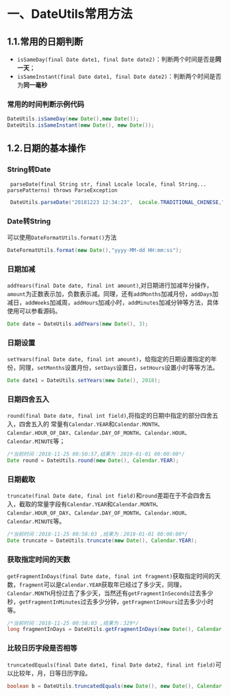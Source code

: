 # 一、DateUtils常用方法

## 1.1.常用的日期判断

* `isSameDay(final Date date1, final Date date2)`：判断两个时间是否是**同一天**；
* `isSameInstant(final Date date1, final Date date2)`：判断两个时间是否为**同一毫秒**

### 常用的时间判断示例代码

```java
DateUtils.isSameDay(new Date(),new Date());
DateUtils.isSameInstant(new Date(), new Date());
```

## 1.2.日期的基本操作

### String转Date

` parseDate(final String str, final Locale locale, final String... parsePatterns) throws ParseException`

```java
 DateUtils.parseDate("20181223 12:34:23",  Locale.TRADITIONAL_CHINESE,"yyyy-MM-dd HH:mm:ss");
```

### Date转String

可以使用`DateFormatUtils.format()`方法

```java
DateFormatUtils.format(new Date(),"yyyy-MM-dd HH:mm:ss");
```

### 日期加减

`addYears(final Date date, final int amount)`,对日期进行加减年分操作，`amount`为正数表示加，负数表示减。同理，还有`addMonths`加减月份，`addDays`加减日，`addWeeks`加减周，`addHours`加减小时，`addMinutes`加减分钟等方法，具体使用可以参看源码。

```java
Date date = DateUtils.addYears(new Date(), 3);
```

### 日期设置

`setYears(final Date date, final int amount)`，给指定的日期设置指定的年份，同理，`setMonths`设置月份，`setDays`设置日，`setHours`设置小时等等方法。

```java
Date date1 = DateUtils.setYears(new Date(), 2018);
```

### 日期四舍五入

`round(final Date date, final int field)`,将指定的日期中指定的部分四舍五入，四舍五入的 常量有`Calendar.YEAR`和`Calendar.MONTH`、`Calendar.HOUR_OF_DAY`、`Calendar.DAY_OF_MONTH`、`Calendar.HOUR`、`Calendar.MINUTE`等；

```java
/*当前时间：2018-11-25 00:50:57,结果为：2019-01-01 00:00:00*/ 
Date round = DateUtils.round(new Date(), Calendar.YEAR);
```

### 日期截取

`truncate(final Date date, final int field)`和`round`差距在于不会四舍五入，截取的常量字段有`Calendar.YEAR`和`Calendar.MONTH`、`Calendar.HOUR_OF_DAY`、`Calendar.DAY_OF_MONTH`、`Calendar.HOUR`、`Calendar.MINUTE`等。

```java
/*当前时间：2018-11-25 00:58:03 ,结果为：2018-01-01 00:00:00*/
Date truncate = DateUtils.truncate(new Date(), Calendar.YEAR);
```

### 获取指定时间的天数

`getFragmentInDays(final Date date, final int fragment)`获取指定时间的天数，`fragment`可以是`Calendar.YEAR`获取年已经过了多少天，同理，`Calendar.MONTH`月份过去了多少天，当然还有`getFragmentInSeconds`过去多少秒，`getFragmentInMinutes`过去多少分钟，`getFragmentInHours`过去多少小时等。

```java
/*当前时间：2018-11-25 00:58:03 ,结果为：329*/
long fragmentInDays = DateUtils.getFragmentInDays(new Date(), Calendar.YEAR);
```

### 比较日历字段是否相等

`truncatedEquals(final Date date1, final Date date2, final int field)`可以比较年，月，日等日历字段。

```java
boolean b = DateUtils.truncatedEquals(new Date(), new Date(), Calendar.YEAR);
```

